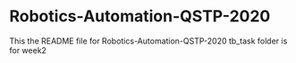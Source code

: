 # Robotics-Automation-QSTP-2020
This the README file for Robotics-Automation-QSTP-2020
tb_task folder is for week2
